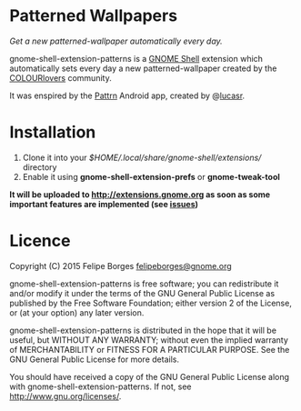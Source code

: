 Patterned Wallpapers
====================

*Get a new patterned-wallpaper automatically every day.*

gnome-shell-extension-patterns is a [GNOME Shell](https://wiki.gnome.org/Projects/GnomeShell) extension which automatically sets every day a new patterned-wallpaper created by the [COLOURlovers](http://www.colourlovers.com/) community.

It was enspired by the [Pattrn](https://play.google.com/store/apps/details?id=org.lucasr.pattrn) Android app, created by @[lucasr](https://github.com/lucasr).

Installation
============

 1. Clone it into your *$HOME/.local/share/gnome-shell/extensions/* directory
 2. Enable it using **gnome-shell-extension-prefs** or **gnome-tweak-tool**

**It will be uploaded to http://extensions.gnome.org as soon as some important features are implemented (see [issues](https://github.com/felipeborges/gnome-shell-extension-patterns/issues))**

Licence
=======

Copyright (C) 2015 Felipe Borges <felipeborges@gnome.org>

gnome-shell-extension-patterns is free software; you can redistribute it
and/or modify it under the terms of the GNU General Public License as
published by the Free Software Foundation; either version 2 of the License,
or (at your option) any later version.

gnome-shell-extension-patterns is distributed in the hope that it will be
useful, but WITHOUT ANY WARRANTY; without even the implied warranty of
MERCHANTABILITY or FITNESS FOR A PARTICULAR PURPOSE.  See the GNU General
Public License for more details.

You should have received a copy of the GNU General Public License along
with gnome-shell-extension-patterns. If not, see http://www.gnu.org/licenses/.
